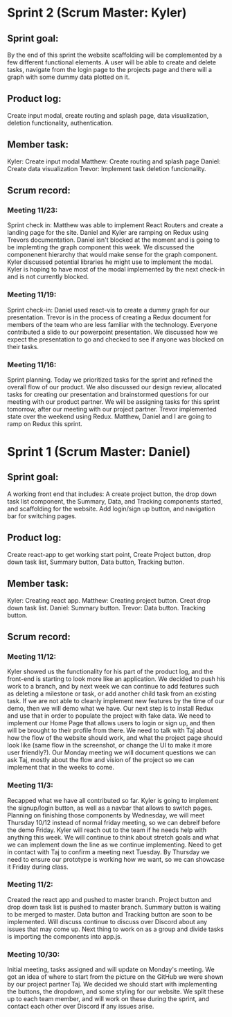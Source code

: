
# __Sprint 2__ (Scrum Master: Kyler)

## __Sprint goal:__  
By the end of this sprint the website scaffolding will be complemented by a few different functional elements. A user will be able to create and delete tasks, navigate from the login page to the projects page and there will a graph with some dummy data plotted on it.
## __Product log:__ 
Create input modal, create routing and splash page, data visualization, deletion functionality, authentication. 
## __Member task:__ 
Kyler: Create input modal
Matthew: Create routing and splash page
Daniel: Create data visualization
Trevor: Implement task deletion funcionality. 

## __Scrum record:__ 

### Meeting 11/23:
Sprint check in: Matthew was able to implement React Routers and create a landing page for the site. Daniel and Kyler are ramping on Redux using Trevors documentation. Daniel isn't blocked at the moment and is going to be implemting the graph component this week. We discussed the componenent hierarchy that would make sense for the graph component. Kyler discussed potential libraries he might use to implement the modal. Kyler is hoping to have most of the modal implemented by the next check-in and is not currently blocked. 

### Meeting 11/19:
Sprint check-in: Daniel used react-vis to create a dummy graph for our presentation. Trevor is in the process of creating a Redux document for members of the team who are less familiar with the technology. Everyone contributed a slide to our powerpoint presentation. We discussed how we expect the presentation to go and checked to see if anyone was blocked on their tasks.

### Meeting 11/16:
Sprint planning. Today we prioritized tasks for the sprint and refined the overall flow of our product. We also discussed our design review, allocated tasks for creating our presentation and brainstormed questions for our meeting with our product partner. We will be assigning tasks for this sprint tomorrow, after our meeting with our project partner. Trevor implemented state over the weekend using Redux. Matthew, Daniel and I are going to ramp on Redux this sprint.




# __Sprint 1__ (Scrum Master: Daniel)

## __Sprint goal:__  
A working front end that includes: A create project button, the drop down task list component, the Summary, Data, and Tracking components started, and scaffolding for the website. Add login/sign up button, and navigation bar for switching pages.

## __Product log:__ 
Create react-app to get working start point, Create Project button, drop down task list, Summary button, Data button, Tracking button.

## __Member task:__ 
Kyler: Creating react app.
Matthew: Creating project button. Creat drop down task list.
Daniel: Summary button.
Trevor: Data button. Tracking button.
             
## __Scrum record:__ 



### Meeting 11/12:
Kyler showed us the functionality for his part of the product log, and the front-end is starting to look more like an application. We decided to push his work to a branch, and by next week we can continue to add features such as deleting a milestone or task, or add another child task from an existing task. If we are not able to cleanly implement new features by the time of our demo, then we will demo what we have. Our next step is to install Redux and use that in order to populate the project with fake data. We need to implement our Home Page that allows users to login or sign up, and then will be brought to their profile from there. We need to talk with Taj about how the flow of the website should work, and what the project page should look like (same flow in the screenshot, or change the UI to make it more user friendly?). Our Monday meeting we will document questions we can ask Taj, mostly about the flow and vision of the project so we can implement that in the weeks to come. 


### Meeting 11/3:
Recapped what we have all contributed so far. Kyler is going to implement the signup/login button, as well as a navbar that allows to switch pages. Planning on finishing those components by Wednesday, we will meet Thursday 10/12 instead of normal friday meeting, so we can debreif before the demo Friday. Kyler will reach out to the team if he needs help with anything this week. We will continue to think about stretch goals and what we can implement down the line as we continue implementing. Need to get in contact with Taj to confirm a meeting next Tuesday. By Thursday we need to ensure our prototype is working how we want, so we can showcase it Friday during class. 


### Meeting 11/2:
Created the react app and pushed to master branch. Project button and drop down task list is pushed to master branch. Summary button is waiting to be merged to master. Data button and Tracking button are soon to be implemented. Will discuss continue to discuss over Discord about any issues that may come up. Next thing to work on as a group and divide tasks is importing the components into app.js.

### Meeting 10/30:
Initial meeting, tasks assigned and will update on Monday's meeting. We got an idea of where to start from the picture on the GitHub we were shown by our project partner Taj. We decided we should start with implementing the buttons, the dropdown, and some styling for our website. We split these up to each team member, and will work on these during the sprint, and contact each other over Discord if any issues arise. 
